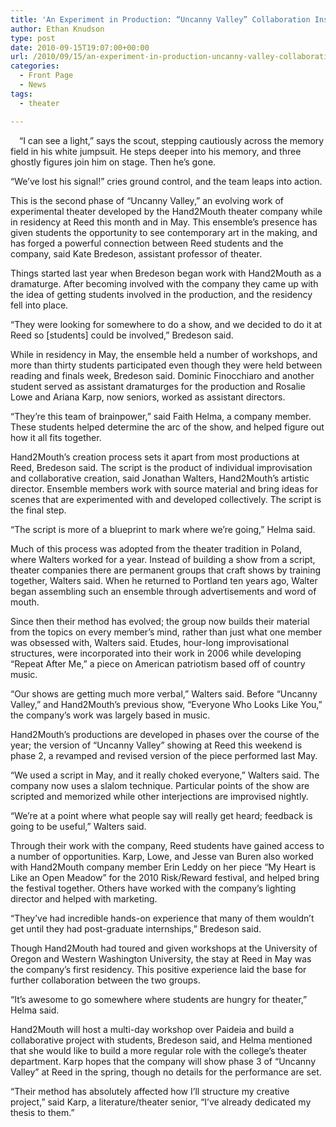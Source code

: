 ```yaml
---
title: 'An Experiment in Production: “Uncanny Valley” Collaboration Inspirational for Students, Company'
author: Ethan Knudson
type: post
date: 2010-09-15T19:07:00+00:00
url: /2010/09/15/an-experiment-in-production-uncanny-valley-collaboration-inspirational-for-students-company/
categories:
  - Front Page
  - News
tags:
  - theater

---
```

[<img class="alignleft size-full wp-image-229" style="margin: 7px;" title="hand2mouth" src="https://i1.wp.com/www.reedquest.org/wp-content/uploads/2010/09/hand2mouth.jpg?resize=216%2C145" alt="" data-recalc-dims="1" />][1]“I can see a light,” says the scout, stepping cautiously across the memory field in his white jumpsuit. He steps deeper into his memory, and three ghostly figures join him on stage. Then he’s gone.

“We’ve lost his signal!” cries ground control, and the team leaps into action.

This is the second phase of “Uncanny Valley,” an evolving work of experimental theater developed by the Hand2Mouth theater company while in residency at Reed this month and in May. This ensemble’s presence has given students the opportunity to see contemporary art in the making, and has forged a powerful connection between Reed students and the company, said Kate Bredeson, assistant professor of theater.

Things started last year when Bredeson began work with Hand2Mouth as a dramaturge. After becoming involved with the company they came up with the idea of getting students involved in the production, and the residency fell into place.

“They were looking for somewhere to do a show, and we decided to do it at Reed so [students] could be involved,” Bredeson said.

While in residency in May, the ensemble held a number of workshops, and more than thirty students participated even though they were held between reading and finals week, Bredeson said. Dominic Finocchiaro and another student served as assistant dramaturges for the production and Rosalie Lowe and Ariana Karp, now seniors, worked as assistant directors.

“They’re this team of brainpower,” said Faith Helma, a company member. These students helped determine the arc of the show, and helped figure out how it all fits together.

Hand2Mouth’s creation process sets it apart from most productions at Reed, Bredeson said. The script is the product of individual improvisation and collaborative creation, said Jonathan Walters, Hand2Mouth’s artistic director. Ensemble members work with source material and bring ideas for scenes that are experimented with and developed collectively. The script is the final step.

“The script is more of a blueprint to mark where we’re going,” Helma said.

Much of this process was adopted from the theater tradition in Poland, where Walters worked for a year. Instead of building a show from a script, theater companies there are permanent groups that craft shows by training together, Walters said. When he returned to Portland ten years ago, Walter began assembling such an ensemble through advertisements and word of mouth.

Since then their method has evolved; the group now builds their material from the topics on every member’s mind, rather than just what one member was obsessed with, Walters said. Etudes, hour-long improvisational structures, were incorporated into their work in 2006 while developing “Repeat After Me,” a piece on American patriotism based off of country music.

“Our shows are getting much more verbal,” Walters said. Before “Uncanny Valley,” and Hand2Mouth’s previous show, “Everyone Who Looks Like You,” the company’s work was largely based in music.

Hand2Mouth’s productions are developed in phases over the course of the year; the version of “Uncanny Valley” showing at Reed this weekend is phase 2, a revamped and revised version of the piece performed last May.

“We used a script in May, and it really choked everyone,” Walters said. The company now uses a slalom technique. Particular points of the show are scripted and memorized while other interjections are improvised nightly.

“We’re at a point where what people say will really get heard; feedback is going to be useful,” Walters said.

Through their work with the company, Reed students have gained access to a number of opportunities. Karp, Lowe, and Jesse van Buren also worked with Hand2Mouth company member Erin Leddy on her piece “My Heart is Like an Open Meadow” for the 2010 Risk/Reward festival, and helped bring the festival together. Others have worked with the company’s lighting director and helped with marketing.

“They’ve had incredible hands-on experience that many of them wouldn’t get until they had post-graduate internships,” Bredeson said.

Though Hand2Mouth had toured and given workshops at the University of Oregon and Western Washington University, the stay at Reed in May was the company’s first residency. This positive experience laid the base for further collaboration between the two groups.

“It’s awesome to go somewhere where students are hungry for theater,” Helma said.

Hand2Mouth will host a multi-day workshop over Paideia and build a collaborative project with students, Bredeson said, and Helma mentioned that she would like to build a more regular role with the college’s theater department. Karp hopes that the company will show phase 3 of “Uncanny Valley” at Reed in the spring, though no details for the performance are set.

“Their method has absolutely affected how I’ll structure my creative project,” said Karp, a literature/theater senior, “I’ve already dedicated my thesis to them.”

 [1]: https://i1.wp.com/www.reedquest.org/wp-content/uploads/2010/09/hand2mouth.jpg